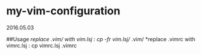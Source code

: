 # my-vim-configuration

2016.05.03

##Usage
*replace .vim/ with vim.lsj : cp -fr vim.lsj/* .vim/
*replace .vimrc with vimrc.lsj : cp vimrc.lsj .vimrc

